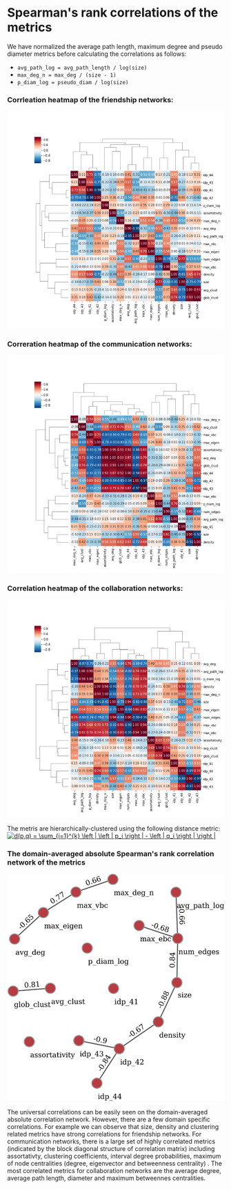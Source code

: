 # Spearman's rank correlations of the metrics

We have normalized the average path length, maximum degree and pseudo diameter metrics before calculating the correlations as follows: 
* ```avg_path_log = avg_path_length / log(size)```
* ```max_deg_n = max_deg / (size - 1)```
* ```p_diam_log = pseudo_diam / log(size)```

### Corrleation heatmap of the friendship networks:
![heatmap_friendship](./heatmap_friend.png "Correlation heatmap of metrics on friendship networks")

### Correration heatmap of the communication networks:
![heatmap_comm](./heatmap_comm.png "Correlation heatmap of metrics on communication networks")

### Correlation heatmap of the collaboration networks:
![heatmap_collab](./collab_heatmap.png "Correlation heatmap of metrics on collaboration networks")

The metris are hierarchically-clustered using the following distance metric: <br>
<a href="https://www.codecogs.com/eqnedit.php?latex=d(p,q)&space;=&space;\sum_{i=1}^{k}&space;\left&space;|&space;\left&space;|&space;p_i&space;\right&space;|&space;-&space;\left&space;|&space;q_i&space;\right&space;|&space;\right&space;|" target="_blank"><img src="https://latex.codecogs.com/gif.latex?d(p,q)&space;=&space;\sum_{i=1}^{k}&space;\left&space;|&space;\left&space;|&space;p_i&space;\right&space;|&space;-&space;\left&space;|&space;q_i&space;\right&space;|&space;\right&space;|" title="d(p,q) = \sum_{i=1}^{k} \left | \left | p_i \right | - \left | q_i \right | \right |" /></a>

### The domain-averaged absolute Spearman's rank correlation network of the metrics
![network](./graph_1-1.png "The correlation network of the metrics")

The universal correlations can be easily seen on the domain-averaged absolute correlation network. However, there are a few domain specific correlations. For example we can observe that size, density and clustering related metrics have strong correlations for friendship networks. For communication networks, there is a large set of highly correlated metrics (indicated by the block diagonal structure of correlation matrix) including assortativty, clustering coefficients, interval degree probabilities, maximum of node centralities (degree, eigenvector and betweenness centrality) . The most correlated metrics for collaboration networks are the average degree, average path length, diameter and maximum betweennes centralities.

